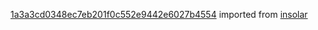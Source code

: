 [1a3a3cd0348ec7eb201f0c552e9442e6027b4554](https://github.com/insolar/insolar/commit/1a3a3cd0348ec7eb201f0c552e9442e6027b4554) imported from [insolar](https://github.com/insolar/insolar)
